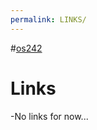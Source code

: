 ```yaml
---
permalink: LINKS/
---
```


#[os242](https://github.com/Numeralis/os242)
# Links
-No links for now...
